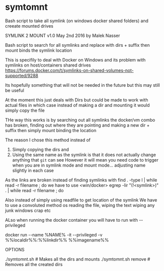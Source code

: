 # symtomnt
Bash script to take all symlink (on windows docker shared folders) and creeate mounted drives

SYMLINK 2 MOUNT
v1.0 May 2nd 2016
by Malek Nasser

Bash script to search for all symlinks and
replace with dirs + suffix then mount binds the symlink location

This is specifily to deal with Docker on Windows and its problem
with symlinks on host/containers shared drives
https://forums.docker.com/t/symlinks-on-shared-volumes-not-supported/9288

Its hopefully something that will not be needed in the future but this may
still be useful 

At the moment this just deals with Dirs but could be made to work with actual files
in which case instead of making a dir and mounting it would simply copy the file

THe way this works is by searching out all symlinks the docker/vm combo
has broken, finding out where they are pointing and making a new dir + suffix
then simply mount binding the location

The reason I chose this method instead of 
1) Simply copying the dirs and 
2) Using the same name as the symlink
is that it does not actually change anything that `git` can see
However it will mean you need code to trigger when you are in symlink mode
and mount mode... adjusting name slightly in each case

As the links are broken instead of finding symlinks with
<nix>
find . -type l | while read -r filename ; do
we have to use
<win/docker>
egrep -lir "(\!\<symlink\>)" . | while read -r filename ; do

Also instead of simply using readfile to get location of the symlink
We have to use a convoluted method os reading the file, wiping the <symlink> text
wiping any junk windows crap etc

ALso when running the docker container you will have to run with --privileged

docker run --name %NAME% -it --privileged -v %%localdir%%:%%linkdir%% %%imagename%%

OPTIONS

./symtomnt.sh    # Makes all the dirs and mounts
./symtomnt.sh remove   # Removes all the created dirs



